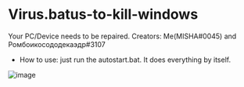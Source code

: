 # Virus.batus-to-kill-windows
Your PC/Device needs to be repaired. Creators: Me(MISHA#0045) and Ромбоикосододекаэдр#3107

+ How to use: just run the autostart.bat. It does everything by itself.

![image](https://user-images.githubusercontent.com/108226177/218279856-b75d7265-c1c8-4e26-be66-7a0d39992905.png)

